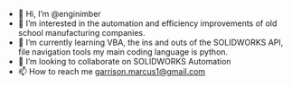 - 👋 Hi, I’m @enginimber
- 👀 I’m interested in the automation and efficiency improvements of old school manufacturing companies.
- 🌱 I’m currently learning VBA, the ins and outs of the SOLIDWORKS API, file navigation tools my main coding language is python.
- 💞️ I’m looking to collaborate on SOLIDWORKS Automation
- 📫 How to reach me garrison.marcus1@gmail.com

<!---
enginimber/enginimber is a ✨ special ✨ repository because its `README.md` (this file) appears on your GitHub profile.
You can click the Preview link to take a look at your changes.
--->
